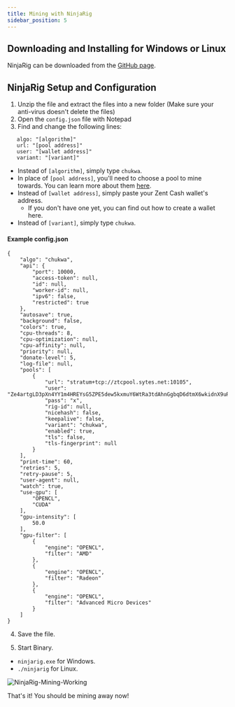```yaml
---
title: Mining with NinjaRig
sidebar_position: 5
---
```


## Downloading and Installing for Windows or Linux

NinjaRig can be downloaded from the [GitHub page](https://github.com/ZentCashFoundation/ninjarig/release).

## NinjaRig Setup and Configuration

1. Unzip the file and extract the files into a new folder (Make sure your anti-virus doesn't delete the files)
2. Open the `config.json` file with Notepad
3. Find and change the following lines:

```
   algo: "[algorithm]"
   url: "[pool address]"
   user: "[wallet address]"
   variant: "[variant]"
```

  - Instead of `[algorithm]`, simply type `chukwa`.
  - In place of `[pool address]`, you'll need to choose a pool to mine towards. You can learn more about them [here](../pools). 
  - Instead of `[wallet address]`, simply paste your Zent Cash wallet's address.
    - If you don't have one yet, you can find out how to create a wallet here.
  - Instead of `[variant]`, simply type `chukwa`.

#### Example config.json
```
{
    "algo": "chukwa",
    "api": {
        "port": 10000,
        "access-token": null,
        "id": null,
        "worker-id": null,
        "ipv6": false,
        "restricted": true
    },
    "autosave": true,
    "background": false,
    "colors": true,
    "cpu-threads": 8,
    "cpu-optimization": null,
    "cpu-affinity": null,
    "priority": null,
    "donate-level": 5,
    "log-file": null,
    "pools": [
        {
            "url": "stratum+tcp://ztcpool.sytes.net:10105",
            "user": "Ze4artgLD3pXn4YY1m4HREYsG5ZPE5dew5kxmuY6WtRa3tdAhnGgbqD6dtmX6wkidnX9uRgdtQsf1bvYoFhZjsvp1fUWd9Pqh",
            "pass": "x",
            "rig-id": null,
            "nicehash": false,
            "keepalive": false,
            "variant": "chukwa",
            "enabled": true,
            "tls": false,
            "tls-fingerprint": null
        }
    ],
    "print-time": 60,
    "retries": 5,
    "retry-pause": 5,
    "user-agent": null,
    "watch": true,
    "use-gpu": [
        "OPENCL",
        "CUDA"
    ],
    "gpu-intensity": [
        50.0
    ],
    "gpu-filter": [
        {
            "engine": "OPENCL",
            "filter": "AMD"
        },
        {
            "engine": "OPENCL",
            "filter": "Radeon"
        },
        {
            "engine": "OPENCL",
            "filter": "Advanced Micro Devices"
        }
    ]
}
```  

4. Save the file.

5. Start Binary.
  *  `ninjarig.exe` for Windows.
  *  `./ninjarig` for Linux.

![NinjaRig-Mining-Working](@site/static/img/mine/ninjarig-mining-working.png)  

That's it! You should be mining away now!